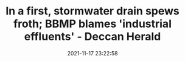 ---
"title": "In a first, stormwater drain spews froth; BBMP blames 'industrial effluents' - Deccan Herald"
"date": "2021-11-17 23:22:58"
"feed_name": "GOOGLENEWSINDUSTRIAL"
"feed_website": "https://news.google.com/search?q=industrial%2Bincident&hl=en-US&gl=US&ceid=US:en"
"feed_rss": "https://news.google.com/rss/search?q=industrial%2Bincident&hl=en-US&gl=US&ceid=US:en"
"link": "https://www.deccanherald.com/city/bengaluru-infrastructure/in-a-first-stormwater-drain-spews-froth-bbmp-blames-industrial-effluents-1051926.html"
"source": "{'href': 'https://www.deccanherald.com', 'title': 'Deccan Herald'}"
"file": "_posts/2021-1-1-1582c017acdad6c6915f7b4f3ec0bfc86b76ac1d.md"
"accident": "0"
"drilling": "0"
"dead": "0"
"injured": "0"
"arrested": "0"
"place": "unknown place"
"where": "unknown site"
"causes": "unknown"
"place_uri": "unknown place"
---